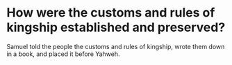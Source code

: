 # How were the customs and rules of kingship established and preserved?

Samuel told the people the customs and rules of kingship, wrote them down in a book, and placed it before Yahweh.
